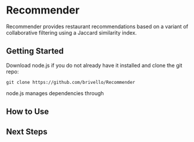 # Recommender
Recommender provides restaurant recommendations based on a variant of collaborative filtering using a Jaccard similarity index. 

## Getting Started
Download node.js if you do not already have it installed and clone the git repo:
```
git clone https://github.com/brivello/Recommender

```
node.js manages dependencies through 

## How to Use

## Next Steps
